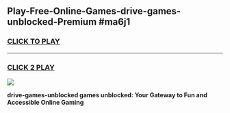 
## Play-Free-Online-Games-drive-games-unblocked-Premium #ma6j1
<h3>
<a href="https://premium.freeplayer.one?title=drive-games-unblocked&ref=8M">CLICK TO PLAY</a></h3>
<hr>

<h3>
<a href="https://premium.freeplayer.one?title=drive-games-unblocked&ref=8M">CLICK 2 PLAY</a>
  
</h3>

<a href="https://premium.freeplayer.one?title=drive-games-unblocked&ref=8M"><img src="https://clearcache.store/games.png"></a>


**drive-games-unblocked games unblocked: Your Gateway to Fun and Accessible Online Gaming**
